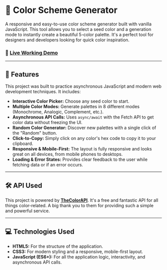 # 🎨 Color Scheme Generator

A responsive and easy-to-use color scheme generator built with vanilla JavaScript. This tool allows you to select a seed color and a generation mode to instantly create a beautiful 5-color palette. It's a perfect tool for designers and developers looking for quick color inspiration.

### 🎨 [Live Working Demo](https://colorschemegeneratorbyck.netlify.app/) 

---

## 🚀 Features

This project was built to practice asynchronous JavaScript and modern web development techniques. It includes:

-   **Interactive Color Picker:** Choose any seed color to start.
-   **Multiple Color Modes:** Generate palettes in 8 different modes (Monochrome, Analogic, Complement, etc.).
-   **Asynchronous API Calls:** Uses `async/await` with the Fetch API to get color data without freezing the UI.
-   **Random Color Generator:** Discover new palettes with a single click of the "Random" button.
-   **Click-to-Copy:** Simply click on any color's hex code to copy it to your clipboard.
-   **Responsive & Mobile-First:** The layout is fully responsive and looks great on all devices, from mobile phones to desktops.
-   **Loading & Error States:** Provides clear feedback to the user while fetching data or if an error occurs.

---

## 🛠️ API Used

This project is powered by **[TheColorAPI](https://www.thecolorapi.com/)**. It's a free and fantastic API for all things color-related. A big thank you to them for providing such a simple and powerful service.

---

## 💻 Technologies Used

-   **HTML5:** For the structure of the application.
-   **CSS3:** For modern styling and a responsive, mobile-first layout.
-   **JavaScript (ES6+):** For all the application logic, interactivity, and asynchronous API calls.

